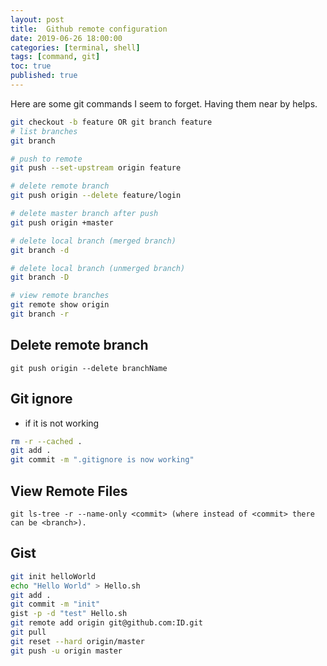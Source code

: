 ```yaml
---
layout: post
title:  Github remote configuration
date: 2019-06-26 18:00:00
categories: [terminal, shell]
tags: [command, git]
toc: true
published: true
---
```


Here are some git commands I seem to forget. Having them near by helps. 

<!--more-->

```sh
git checkout -b feature OR git branch feature
# list branches
git branch

# push to remote
git push --set-upstream origin feature

# delete remote branch
git push origin --delete feature/login

# delete master branch after push
git push origin +master

# delete local branch (merged branch)
git branch -d

# delete local branch (unmerged branch)
git branch -D

# view remote branches
git remote show origin
git branch -r
```


## Delete remote branch
```
git push origin --delete branchName
```


## Git ignore
-  if it is not working

```sh
rm -r --cached .
git add .
git commit -m ".gitignore is now working"
```

## View Remote Files
```
git ls-tree -r --name-only <commit> (where instead of <commit> there can be <branch>).
```
## Gist

```sh
git init helloWorld
echo "Hello World" > Hello.sh
git add .
git commit -m "init"
gist -p -d "test" Hello.sh
git remote add origin git@github.com:ID.git
git pull
git reset --hard origin/master
git push -u origin master
```
